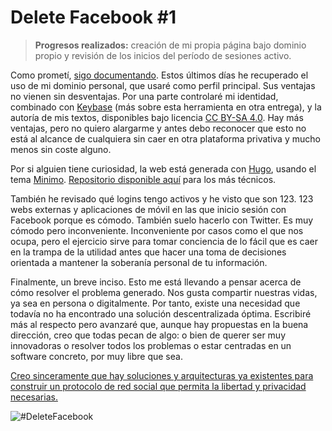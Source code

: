 <!--
tags: [ "facebook", "social networks" ]
date_created: 2018-04-01T17:09:03+02:00
series: [ "Delete Facebook" ]
images: [ "/images/delete-facebook-1.png" ]
-->

# Delete Facebook #1

> **Progresos realizados:** creación de mi propia página bajo dominio propio y revisión de los inicios del período de sesiones activo.

Como prometí, [sigo documentando](https://dario.im/es/posts/delete-facebook/). Estos últimos días he recuperado el uso de mi dominio personal, que usaré como perfil principal. Sus ventajas no vienen sin desventajas. Por una parte controlaré mi identidad, combinado con [Keybase](https://keybase.io) (más sobre esta herramienta en otra entrega), y la autoría de mis textos, disponibles bajo licencia [CC BY-SA 4.0](https://creativecommons.org/licenses/by-sa/4.0/deed.es_ES). Hay más ventajas, pero no quiero alargarme y antes debo reconocer que esto no está al alcance de cualquiera sin caer en otra plataforma privativa y mucho menos sin coste alguno.

Por si alguien tiene curiosidad, la web está generada con [Hugo](https://gohugo.io), usando el tema [Minimo](https://themes.gohugo.io/theme/minimo/). [Repositorio disponible aquí](https://github.com/imdario/dario.im) para los más técnicos.

También he revisado qué logins tengo activos y he visto que son 123. 123 webs externas y aplicaciones de móvil en las que inicio sesión con Facebook porque es cómodo. También suelo hacerlo con Twitter. Es muy cómodo pero inconveniente. Inconveniente por casos como el que nos ocupa, pero el ejercicio sirve para tomar conciencia de lo fácil que es caer en la trampa de la utilidad antes que hacer una toma de decisiones orientada a mantener la soberanía personal de tu información.

Finalmente, un breve inciso. Esto me está llevando a pensar acerca de cómo resolver el problema generado. Nos gusta compartir nuestras vidas, ya sea en persona o digitalmente. Por tanto, existe una necesidad que todavía no ha encontrado una solución descentralizada óptima. Escribiré más al respecto pero avanzaré que, aunque hay propuestas en la buena dirección, creo que todas pecan de algo: o bien de querer ser muy innovadoras o resolver todos los problemas o estar centradas en un software concreto, por muy libre que sea.

<u>Creo sinceramente que hay soluciones y arquitecturas ya existentes para construir un protocolo de red social que permita la libertad y privacidad necesarias.</u>

![#DeleteFacebook](/images/delete-facebook-1.png)
